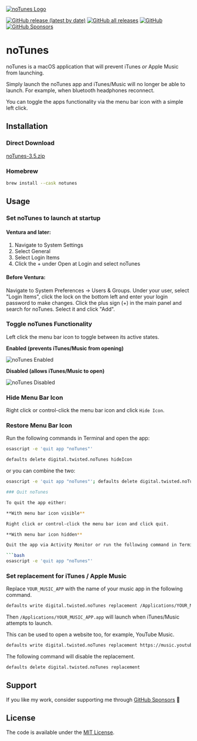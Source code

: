 [![noTunes Logo](/screenshots/app-icon.png)](https://github.com/tombonez/noTunes)

[![GitHub release (latest by date)](https://img.shields.io/github/v/release/tombonez/notunes)](https://github.com/tombonez/noTunes/releases/latest)
[![GitHub all releases](https://img.shields.io/github/downloads/tombonez/notunes/total)](https://github.com/tombonez/noTunes/releases)
[![GitHub](https://img.shields.io/github/license/tombonez/notunes)](https://github.com/tombonez/noTunes/blob/master/LICENSE)
[![GitHub Sponsors](https://img.shields.io/badge/sponsor-tombonez-ec5cc7.svg)](https://github.com/sponsors/tombonez)

# noTunes

noTunes is a macOS application that will prevent iTunes _or_ Apple Music from launching.

Simply launch the noTunes app and iTunes/Music will no longer be able to launch. For example, when bluetooth headphones reconnect.

You can toggle the apps functionality via the menu bar icon with a simple left click.

## Installation

### Direct Download

[noTunes-3.5.zip](https://github.com/tombonez/noTunes/releases/download/v3.5/noTunes-3.5.zip)

### Homebrew

```bash
brew install --cask notunes
```

## Usage

### Set noTunes to launch at startup

#### Ventura and later:

1. Navigate to System Settings
2. Select General
3. Select Login Items
4. Click the + under Open at Login and select noTunes

#### Before Ventura:

Navigate to System Preferences -> Users & Groups. Under your user, select "Login Items", click the lock on the bottom left and enter your login password to make changes. Click the plus sign (+) in the main panel and search for noTunes. Select it and click "Add".

### Toggle noTunes Functionality

Left click the menu bar icon to toggle between its active states.

**Enabled (prevents iTunes/Music from opening)**

![noTunes Enabled](/screenshots/menubar-enabled.png)

**Disabled (allows iTunes/Music to open)**

![noTunes Disabled](/screenshots/menubar-disabled.png)

### Hide Menu Bar Icon

Right click or control-click the menu bar icon and click `Hide Icon`.

### Restore Menu Bar Icon

Run the following commands in Terminal and open the app:

```bash
osascript -e 'quit app "noTunes"'
```

```bash
defaults delete digital.twisted.noTunes hideIcon
```

or you can combine the two:

```bash
osascript -e 'quit app "noTunes"'; defaults delete digital.twisted.noTunes hideIcon

### Quit noTunes

To quit the app either:

**With menu bar icon visible**

Right click or control-click the menu bar icon and click quit.

**With menu bar icon hidden**

Quit the app via Activity Monitor or run the following command in Terminal:

```bash
osascript -e 'quit app "noTunes"'
```

### Set replacement for iTunes / Apple Music

Replace `YOUR_MUSIC_APP` with the name of your music app in the following command.

```bash
defaults write digital.twisted.noTunes replacement /Applications/YOUR_MUSIC_APP.app
```

Then `/Applications/YOUR_MUSIC_APP.app` will launch when iTunes/Music attempts to launch.

This can be used to open a website too, for example, YouTube Music.

```bash
defaults write digital.twisted.noTunes replacement https://music.youtube.com/
```

The following command will disable the replacement.

```bash
defaults delete digital.twisted.noTunes replacement
```

## Support

If you like my work, consider supporting me through [GitHub Sponsors](https://github.com/sponsors/tombonez) 🩷

## License

The code is available under the [MIT License](https://github.com/tombonez/notunes/blob/master/LICENSE).
